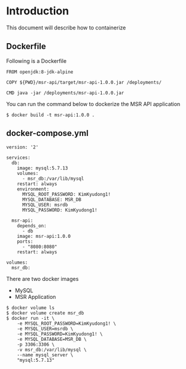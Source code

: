 # Introduction

This document will describe how to containerize 

## Dockerfile

Following is a Dockerfile 

```
FROM openjdk:8-jdk-alpine
 
COPY ${PWD}/msr-api/target/msr-api-1.0.0.jar /deployments/

CMD java -jar /deployments/msr-api-1.0.0.jar
```

You can run the command below to dockerize the MSR API application

```
$ docker build -t msr-api:1.0.0 .
```


## docker-compose.yml

```
version: '2'

services:
  db:
    image: mysql:5.7.13
    volumes:
      - msr_db:/var/lib/mysql
    restart: always
    environment:
      MYSQL_ROOT_PASSWORD: KimKyudong1!
      MYSQL_DATABASE: MSR_DB
      MYSQL_USER: msrdb
      MYSQL_PASSWORD: KimKyudong1!

  msr-api:
    depends_on:
      - db    
    image: msr-api:1.0.0
    ports:
      - "8080:8080"
    restart: always

volumes:
  msr_db:
```

There are two docker images 

* MySQL
* MSR Application


```
$ docker volume ls
$ docker volume create msr_db
$ docker run -it \
    -e MYSQL_ROOT_PASSWORD=KimKyudong1! \
    -e MYSQL_USER=msrdb \
    -e MYSQL_PASSWORD=KimKyudong1! \
    -e MYSQL_DATABASE=MSR_DB \
    -p 3306:3306 \
    -v msr_db:/var/lib/mysql \
    --name mysql_server \
    "mysql:5.7.13"
```

